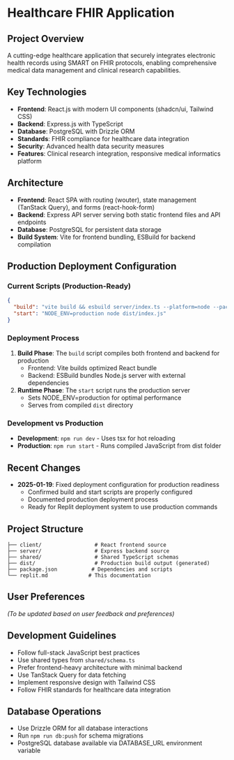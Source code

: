 # Healthcare FHIR Application

## Project Overview
A cutting-edge healthcare application that securely integrates electronic health records using SMART on FHIR protocols, enabling comprehensive medical data management and clinical research capabilities.

## Key Technologies
- **Frontend**: React.js with modern UI components (shadcn/ui, Tailwind CSS)
- **Backend**: Express.js with TypeScript
- **Database**: PostgreSQL with Drizzle ORM
- **Standards**: FHIR compliance for healthcare data integration
- **Security**: Advanced health data security measures
- **Features**: Clinical research integration, responsive medical informatics platform

## Architecture
- **Frontend**: React SPA with routing (wouter), state management (TanStack Query), and forms (react-hook-form)
- **Backend**: Express API server serving both static frontend files and API endpoints
- **Database**: PostgreSQL for persistent data storage
- **Build System**: Vite for frontend bundling, ESBuild for backend compilation

## Production Deployment Configuration

### Current Scripts (Production-Ready)
```json
{
  "build": "vite build && esbuild server/index.ts --platform=node --packages=external --bundle --format=esm --outdir=dist",
  "start": "NODE_ENV=production node dist/index.js"
}
```

### Deployment Process
1. **Build Phase**: The `build` script compiles both frontend and backend for production
   - Frontend: Vite builds optimized React bundle
   - Backend: ESBuild bundles Node.js server with external dependencies
2. **Runtime Phase**: The `start` script runs the production server
   - Sets NODE_ENV=production for optimal performance
   - Serves from compiled `dist` directory

### Development vs Production
- **Development**: `npm run dev` - Uses tsx for hot reloading
- **Production**: `npm run start` - Runs compiled JavaScript from dist folder

## Recent Changes
- **2025-01-19**: Fixed deployment configuration for production readiness
  - Confirmed build and start scripts are properly configured
  - Documented production deployment process
  - Ready for Replit deployment system to use production commands

## Project Structure
```
├── client/                 # React frontend source
├── server/                 # Express backend source
├── shared/                 # Shared TypeScript schemas
├── dist/                   # Production build output (generated)
├── package.json           # Dependencies and scripts
└── replit.md             # This documentation
```

## User Preferences
*(To be updated based on user feedback and preferences)*

## Development Guidelines
- Follow full-stack JavaScript best practices
- Use shared types from `shared/schema.ts`
- Prefer frontend-heavy architecture with minimal backend
- Use TanStack Query for data fetching
- Implement responsive design with Tailwind CSS
- Follow FHIR standards for healthcare data integration

## Database Operations
- Use Drizzle ORM for all database interactions
- Run `npm run db:push` for schema migrations
- PostgreSQL database available via DATABASE_URL environment variable